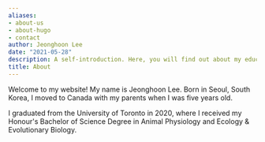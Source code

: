 ```yaml
---
aliases:
- about-us
- about-hugo
- contact
author: Jeonghoon Lee
date: "2021-05-28"
description: A self-introduction. Here, you will find out about my education, projects, hobbies, and future goals.
title: About
---
```


Welcome to my website! My name is Jeonghoon Lee. Born in Seoul, South Korea, I moved to Canada with my parents when I was five years old.

I graduated from the University of Toronto in 2020, where I received my Honour's Bachelor of Science Degree in Animal Physiology and Ecology & Evolutionary Biology.
